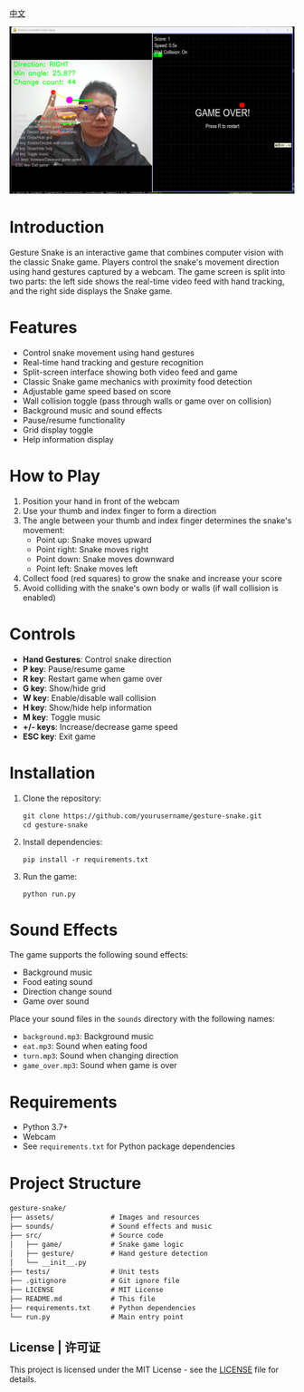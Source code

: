 
[中文](README.md)

![游戏演示](https://github.com/wangqiqi/interesting_assets/raw/main/images/gensture-snake2.png)

# Introduction

Gesture Snake is an interactive game that combines computer vision with the classic Snake game. Players control the snake's movement direction using hand gestures captured by a webcam. The game screen is split into two parts: the left side shows the real-time video feed with hand tracking, and the right side displays the Snake game.

# Features

- Control snake movement using hand gestures
- Real-time hand tracking and gesture recognition
- Split-screen interface showing both video feed and game
- Classic Snake game mechanics with proximity food detection
- Adjustable game speed based on score
- Wall collision toggle (pass through walls or game over on collision)
- Background music and sound effects
- Pause/resume functionality
- Grid display toggle
- Help information display

# How to Play

1. Position your hand in front of the webcam
2. Use your thumb and index finger to form a direction
3. The angle between your thumb and index finger determines the snake's movement:
   - Point up: Snake moves upward
   - Point right: Snake moves right
   - Point down: Snake moves downward
   - Point left: Snake moves left
4. Collect food (red squares) to grow the snake and increase your score
5. Avoid colliding with the snake's own body or walls (if wall collision is enabled)

# Controls

- **Hand Gestures**: Control snake direction
- **P key**: Pause/resume game
- **R key**: Restart game when game over
- **G key**: Show/hide grid
- **W key**: Enable/disable wall collision
- **H key**: Show/hide help information
- **M key**: Toggle music
- **+/- keys**: Increase/decrease game speed
- **ESC key**: Exit game

# Installation

1. Clone the repository:
   ```
   git clone https://github.com/yourusername/gesture-snake.git
   cd gesture-snake
   ```

2. Install dependencies:
   ```
   pip install -r requirements.txt
   ```

3. Run the game:
   ```
   python run.py
   ```

# Sound Effects

The game supports the following sound effects:
- Background music
- Food eating sound
- Direction change sound
- Game over sound

Place your sound files in the `sounds` directory with the following names:
- `background.mp3`: Background music
- `eat.mp3`: Sound when eating food
- `turn.mp3`: Sound when changing direction
- `game_over.mp3`: Sound when game is over

# Requirements

- Python 3.7+
- Webcam
- See `requirements.txt` for Python package dependencies

# Project Structure

```
gesture-snake/
├── assets/              # Images and resources
├── sounds/              # Sound effects and music
├── src/                 # Source code
│   ├── game/            # Snake game logic
│   ├── gesture/         # Hand gesture detection
│   └── __init__.py
├── tests/               # Unit tests
├── .gitignore           # Git ignore file
├── LICENSE              # MIT License
├── README.md            # This file
├── requirements.txt     # Python dependencies
└── run.py               # Main entry point
```


## License | 许可证

This project is licensed under the MIT License - see the [LICENSE](LICENSE) file for details.